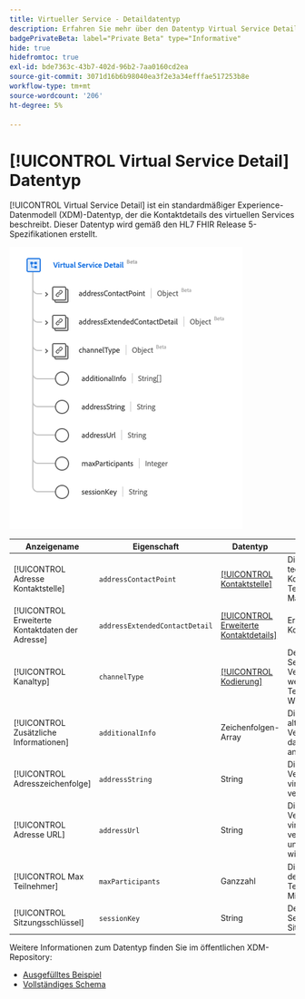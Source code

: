 ```yaml
---
title: Virtueller Service - Detaildatentyp
description: Erfahren Sie mehr über den Datentyp Virtual Service Detail Experience Data Model (XDM).
badgePrivateBeta: label="Private Beta" type="Informative"
hide: true
hidefromtoc: true
exl-id: bde7363c-43b7-402d-96b2-7aa0160cd2ea
source-git-commit: 3071d16b6b98040ea3f2e3a34efffae517253b8e
workflow-type: tm+mt
source-wordcount: '206'
ht-degree: 5%

---
```


# [!UICONTROL Virtual Service Detail] Datentyp

[!UICONTROL Virtual Service Detail] ist ein standardmäßiger Experience-Datenmodell (XDM)-Datentyp, der die Kontaktdetails des virtuellen Services beschreibt. Dieser Datentyp wird gemäß den HL7 FHIR Release 5-Spezifikationen erstellt.

![Datentypstruktur „Virtual Service Detail“](../../../images/healthcare/data-types/virtual-service-detail.png)

| Anzeigename | Eigenschaft | Datentyp | Beschreibung |
| --- | --- | --- | --- |
| [!UICONTROL Adresse Kontaktstelle] | `addressContactPoint` | [[!UICONTROL Kontaktstelle]](../data-types/contact-point.md) | Die Details einer technologievermittelten Kontaktstelle, z. B. Telefon, Fax oder E-Mail. |
| [!UICONTROL Erweiterte Kontaktdaten der Adresse] | `addressExtendedContactDetail` | [[!UICONTROL Erweiterte Kontaktdetails]](../data-types/extended-contact-detail.md) | Erweiterte Kontaktinformationen. |
| [!UICONTROL Kanaltyp] | `channelType` | [[!UICONTROL Kodierung]](../data-types/coding.md) | Der Typ des virtuellen Services, mit dem eine Verbindung hergestellt werden soll, z. B. Teams, Zoom oder WhatsApp. |
| [!UICONTROL Zusätzliche Informationen] | `additionalInfo` | Zeichenfolgen-Array | Die Adresse, an die alternative Verbindungsdetails, dargestellt als URI, angezeigt werden. |
| [!UICONTROL Adresszeichenfolge] | `addressString` | String | Die Adresse, die für die Verbindung mit dem virtuellen Service verwendet werden soll. |
| [!UICONTROL Adresse URL] | `addressUrl` | String | Die URL, die für die Verbindung mit dem virtuellen Service verwendet werden soll und als URI dargestellt wird. |
| [!UICONTROL Max Teilnehmer] | `maxParticipants` | Ganzzahl | Die maximale Anzahl der unterstützten Teilnehmer mit einem Mindestwert von `0`. |
| [!UICONTROL Sitzungsschlüssel] | `sessionKey` | String | Der für den virtuellen Service erforderliche Sitzungsschlüssel. |

Weitere Informationen zum Datentyp finden Sie im öffentlichen XDM-Repository:

* [Ausgefülltes Beispiel](https://github.com/adobe/xdm/blob/master/extensions/industry/healthcare/fhir/datatypes/simplequantity.example.1.json)
* [Vollständiges Schema](https://github.com/adobe/xdm/blob/master/extensions/industry/healthcare/fhir/datatypes/simplequantity.schema.json)
